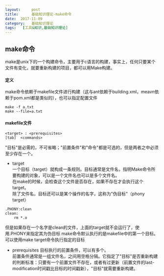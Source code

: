 ```yaml
---
layout:     post
title:      基础知识理论-make命令
date:  2017-11-09
category:   基础知识理论
tags:   [工具&知识,基础知识理论]
---
```

make命令
---
make是unix下的一个构建命令，主要用于c语言的构建，事实上，任何只要某个文件有变化，就要重新构建的项目，都可以用Make构建。

#### 定义
make命令依赖于makefile文件进行构建（这与ant依赖于building.xml，meavn依赖于pom.xml都是类似的），也可以指定配置文件
```
make -f a.txt
make --file=a.txt
```
#### makefile文件
```
<target> : <prerequisites> 
[tab]  <commands>
```
"目标"是必需的，不可省略；"前置条件"和"命令"都是可选的，但是两者之中必须至少存在一个。  
- target  
一个目标（target）就构成一条规则。目标通常是文件名，指明Make命令所要构建的对象，可以是一个文件名也可以是多个文件名。  
在make的时候，会检查这个文件是否存在，如果不存在才会执行这个target。    
除了文件名，目标还可以是某个操作的名字，这称为"伪目标"（phony target）  
```
.PHONY:clean
clean:
    rm *.o  
```  
但是如果存在一个名字是clean的文件，上面的target就不会运行了，使用.PHONY来指定其为伪目标
make命令默认执行的是makefile中的第一个目标。可以使用make target命令执行指定的目标
- prerequisites
目标执行的前置条件，可以有多个。  
前置条件通常是一组文件名，之间用空格分隔。它指定了"目标"是否重新构建的判断标准：只要有一个前置文件不存在，或者有过更新（前置文件的last-modification时间戳比目标的时间戳新），"目标"就需要重新构建。  

